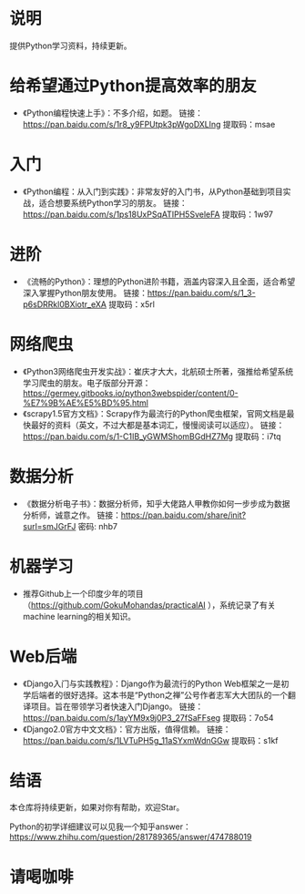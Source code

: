 # 说明
提供Python学习资料，持续更新。

# 给希望通过Python提高效率的朋友
* 《Python编程快速上手》：不多介绍，如题。
链接：https://pan.baidu.com/s/1r8_y9FPUtpk3pWgoDXLlng 
提取码：msae 

# 入门
* 《Python编程：从入门到实践》：非常友好的入门书，从Python基础到项目实战，适合想要系统Python学习的朋友。
链接：https://pan.baidu.com/s/1ps18UxPSqATIPH5SveleFA 
提取码：1w97 

# 进阶
* 《流畅的Python》：理想的Python进阶书籍，涵盖内容深入且全面，适合希望深入掌握Python朋友使用。
链接：https://pan.baidu.com/s/1_3-p6sDRRkl0BXiotr_eXA 
提取码：x5rl 

# 网络爬虫
* 《Python3网络爬虫开发实战》：崔庆才大大，北航硕士所著，强推给希望系统学习爬虫的朋友。电子版部分开源：https://germey.gitbooks.io/python3webspider/content/0-%E7%9B%AE%E5%BD%95.html
* 《scrapy1.5官方文档》：Scrapy作为最流行的Python爬虫框架，官网文档是最快最好的资料（英文，不过大都是基本词汇，慢慢阅读可以适应）。
链接：https://pan.baidu.com/s/1-C1IB_yGWMShomBGdHZ7Mg 
提取码：i7tq 

# 数据分析
* 《数据分析电子书》：数据分析师，知乎大佬路人甲教你如何一步步成为数据分析师，诚意之作。
链接：https://pan.baidu.com/share/init?surl=smJGrFJ
密码: nhb7


# 机器学习
* 推荐Github上一个印度少年的项目（https://github.com/GokuMohandas/practicalAI ），系统记录了有关machine learning的相关知识。

# Web后端
* 《Django⼊⻔与实践教程》：Django作为最流行的Python Web框架之一是初学后端者的很好选择。这本书是“Python之禅”公号作者志军大大团队的一个翻译项目。旨在带领学习者快速入门Django。
链接：https://pan.baidu.com/s/1ayYM9x9j0P3_27fSaFFseg 
提取码：7o54 
* 《Django2.0官方中文文档》：官方出版，值得信赖。
链接：https://pan.baidu.com/s/1LVTuPH5g_11aSYxmWdnGGw 
提取码：s1kf 

# 结语
本仓库将持续更新，如果对你有帮助，欢迎Star。

Python的初学详细建议可以见我一个知乎answer：https://www.zhihu.com/question/281789365/answer/474788019 

# 请喝咖啡


